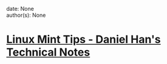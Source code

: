 
date: None  
author(s): None  

# [Linux Mint Tips - Daniel Han's Technical Notes](https://sites.google.com/site/xiangyangsite/home/technical-tips/linux-unix/linux-mint-tips)



